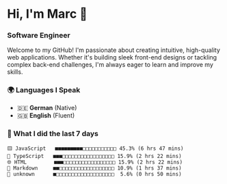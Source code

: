 # Hi, I'm Marc 👋 
### Software Engineer

Welcome to my GitHub! I'm passionate about creating intuitive, high-quality web applications. Whether it's building sleek front-end designs or tackling complex back-end challenges, I'm always eager to learn and improve my skills.  

### 🌍 Languages I Speak  
- 🇩🇪 **German** (Native)  
- 🇬🇧 **English** (Fluent)

### 🤯 What I did the last 7 days

```
🟨 JavaScript   ■■■■■■■■■□□□□□□□□□□□ 45.3% (6 hrs 47 mins)
🔷 TypeScript   ■■■□□□□□□□□□□□□□□□□□ 15.9% (2 hrs 22 mins)
🌐 HTML         ■■■□□□□□□□□□□□□□□□□□ 15.9% (2 hrs 22 mins)
📝 Markdown     ■■□□□□□□□□□□□□□□□□□□ 10.9% (1 hrs 37 mins)
📄 unknown      ■□□□□□□□□□□□□□□□□□□□  5.6% (0 hrs 50 mins)
```